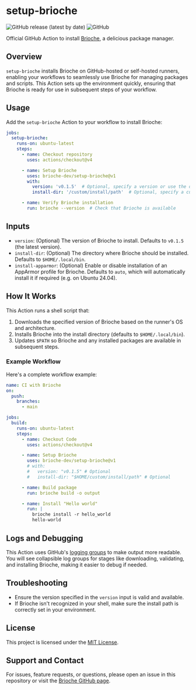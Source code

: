 # setup-brioche

![GitHub release (latest by date)](https://img.shields.io/github/v/release/brioche-dev/setup-brioche) ![GitHub](https://img.shields.io/github/license/brioche-dev/setup-brioche)

Official GitHub Action to install [Brioche](https://brioche.dev/), a delicious package manager.

## Overview

`setup-brioche` installs Brioche on GitHub-hosted or self-hosted runners, enabling your workflows to seamlessly use Brioche for managing packages and scripts. This Action sets up the environment quickly, ensuring that Brioche is ready for use in subsequent steps of your workflow.

## Usage

Add the `setup-brioche` Action to your workflow to install Brioche:

```yaml
jobs:
  setup-brioche:
    runs-on: ubuntu-latest
    steps:
      - name: Checkout repository
        uses: actions/checkout@v4

      - name: Setup Brioche
        uses: brioche-dev/setup-brioche@v1
        with:
          version: 'v0.1.5'  # Optional, specify a version or use the default (v0.1.5)
          install-dir: '/custom/install/path'  # Optional, specify a custom installation path

      - name: Verify Brioche installation
        run: brioche --version  # Check that Brioche is available
```

## Inputs

- `version`: (Optional) The version of Brioche to install. Defaults to `v0.1.5` (the latest version).
- `install-dir`: (Optional) The directory where Brioche should be installed. Defaults to `$HOME/.local/bin`.
- `install-apparmor`: (Optional) Enable or disable installation of an AppArmor profile for Brioche. Defaults to `auto`, which will automatically install it if required (e.g. on Ubuntu 24.04).

## How It Works

This Action runs a shell script that:

1. Downloads the specified version of Brioche based on the runner's OS and architecture.
2. Installs Brioche into the install directory (defaults to `$HOME/.local/bin`).
3. Updates `$PATH` so Brioche and any installed packages are available in subsequent steps.

### Example Workflow

Here's a complete workflow example:

```yaml
name: CI with Brioche
on:
  push:
    branches:
      - main

jobs:
  build:
    runs-on: ubuntu-latest
    steps:
      - name: Checkout Code
        uses: actions/checkout@v4

      - name: Setup Brioche
        uses: brioche-dev/setup-brioche@v1
        # with:
        #   version: "v0.1.5" # Optional
        #   install-dir: "$HOME/custom/install/path" # Optional

      - name: Build package
        run: brioche build -o output

      - name: Install "Hello world"
        run: |
          brioche install -r hello_world
          hello-world
```

## Logs and Debugging

This Action uses GitHub's [logging groups](https://docs.github.com/en/actions/using-workflows/workflow-commands-for-github-actions#grouping-log-lines) to make output more readable. You will see collapsible log groups for stages like downloading, validating, and installing Brioche, making it easier to debug if needed.

## Troubleshooting

- Ensure the version specified in the `version` input is valid and available.
- If Brioche isn't recognized in your shell, make sure the install path is correctly set in your environment.

## License

This project is licensed under the [MIT License](https://github.com/brioche-dev/setup-brioche/blob/main/LICENSE).

## Support and Contact

For issues, feature requests, or questions, please open an issue in this repository or visit the [Brioche GitHub page](https://github.com/brioche-dev/brioche).

